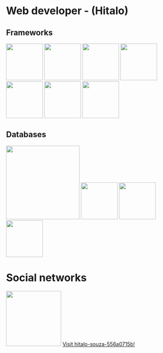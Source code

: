 # Web developer - (Hitalo)
## Frameworks
<img src="https://user-images.githubusercontent.com/63821277/185953198-f4a30dca-feb5-4374-8a03-8173f3492323.png" height="100">
<img src="https://user-images.githubusercontent.com/63821277/185953868-3289a29b-9769-4eed-8843-3cc0cdf743ef.png" height="100">
<img src="https://user-images.githubusercontent.com/63821277/185954444-b85747fc-080f-44e2-a754-619d90ff8a70.png" height="100">
<img src="https://user-images.githubusercontent.com/63821277/185954857-a524564e-e93e-4ab9-8fe5-fee6fffcfa7f.png" height="100">
<img src="https://user-images.githubusercontent.com/63821277/185953750-e881856e-6dfb-4463-addb-1e89baaa451a.png" height="100">
<img src="https://user-images.githubusercontent.com/63821277/185955415-bba79e5d-ff24-4e5a-ae62-78c382a09129.png" height="100">
<img src="https://user-images.githubusercontent.com/63821277/185955184-5b12c60f-f976-4540-85e6-91a3d53b9e3e.png" height="100">

## Databases
<img src="https://user-images.githubusercontent.com/63821277/185958758-a4a70dfa-0680-4202-84da-b977d3792f6b.png" height="200">
<img src="https://user-images.githubusercontent.com/63821277/185959099-b70402ef-6bec-4e09-9612-911bd001b1d2.png" height="100">
<img src="https://user-images.githubusercontent.com/63821277/185959281-a93f86cc-a3f2-4c7b-8042-bfc352a44471.png" height="100">
<img src="https://user-images.githubusercontent.com/63821277/185959634-4654f045-a295-42e1-a67a-2ce751168371.png" height="100">


# Social networks
<div>
  <img src="https://user-images.githubusercontent.com/63821277/185950563-ebd88229-ef88-4c98-a952-4b5772c47085.png" width="150">
  <a href="https://www.linkedin.com/in/hitalo-souza-556a0715b/">Visit hitalo-souza-556a0715b!</a>
</div>

